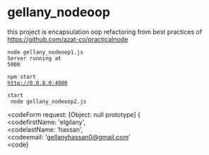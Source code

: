 # gellany_nodeoop

this project is encapsulation oop refactoring from best practices of https://github.com/azat-co/practicalnode 

<code>node gellany_nodeoop1.js</code><br>
<code>Server running at 5000</code><br>

<code>npm start</code><br>
<code>http://0.0.0.0:4000</code><br>
<code> start</code><br>
<code> node gellany_nodeoop2.js</code><br>

<codeForm request: [Object: null prototype] {</code><br>
  <codefirstName: 'elgilany',</code><br>
  <codelastName: 'hassan',</code><br>
  <codeemail: 'gellanyhassan0@gmail.com'</code><br>
<code}</code><br>
